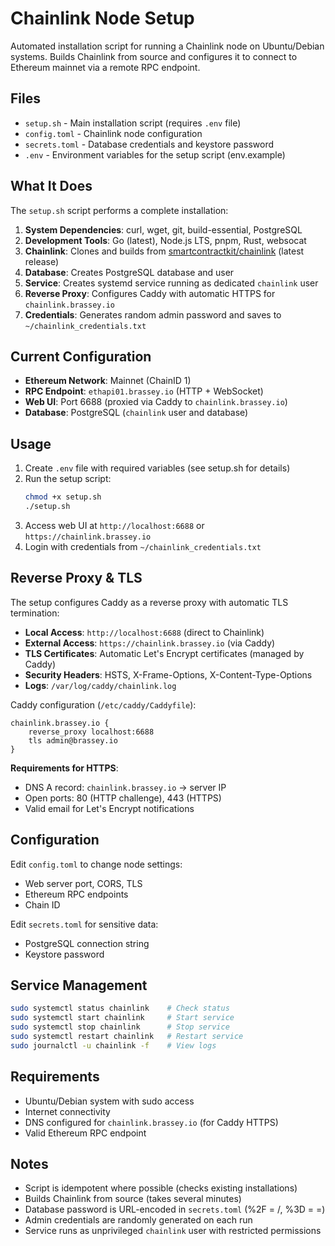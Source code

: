 # Chainlink Node Setup

Automated installation script for running a Chainlink node on Ubuntu/Debian systems. Builds Chainlink from source and configures it to connect to Ethereum mainnet via a remote RPC endpoint.

## Files

- `setup.sh` - Main installation script (requires `.env` file)
- `config.toml` - Chainlink node configuration
- `secrets.toml` - Database credentials and keystore password
- `.env` - Environment variables for the setup script (env.example)

## What It Does

The `setup.sh` script performs a complete installation:

1. **System Dependencies**: curl, wget, git, build-essential, PostgreSQL
2. **Development Tools**: Go (latest), Node.js LTS, pnpm, Rust, websocat
3. **Chainlink**: Clones and builds from [smartcontractkit/chainlink](https://github.com/smartcontractkit/chainlink) (latest release)
4. **Database**: Creates PostgreSQL database and user
5. **Service**: Creates systemd service running as dedicated `chainlink` user
6. **Reverse Proxy**: Configures Caddy with automatic HTTPS for `chainlink.brassey.io`
7. **Credentials**: Generates random admin password and saves to `~/chainlink_credentials.txt`

## Current Configuration

- **Ethereum Network**: Mainnet (ChainID 1)
- **RPC Endpoint**: `ethapi01.brassey.io` (HTTP + WebSocket)
- **Web UI**: Port 6688 (proxied via Caddy to `chainlink.brassey.io`)
- **Database**: PostgreSQL (`chainlink` user and database)

## Usage

1. Create `.env` file with required variables (see setup.sh for details)
2. Run the setup script:
   ```bash
   chmod +x setup.sh
   ./setup.sh
   ```
3. Access web UI at `http://localhost:6688` or `https://chainlink.brassey.io`
4. Login with credentials from `~/chainlink_credentials.txt`

## Reverse Proxy & TLS

The setup configures Caddy as a reverse proxy with automatic TLS termination:

- **Local Access**: `http://localhost:6688` (direct to Chainlink)
- **External Access**: `https://chainlink.brassey.io` (via Caddy)
- **TLS Certificates**: Automatic Let's Encrypt certificates (managed by Caddy)
- **Security Headers**: HSTS, X-Frame-Options, X-Content-Type-Options
- **Logs**: `/var/log/caddy/chainlink.log`

Caddy configuration (`/etc/caddy/Caddyfile`):
```
chainlink.brassey.io {
    reverse_proxy localhost:6688
    tls admin@brassey.io
}
```

**Requirements for HTTPS**:
- DNS A record: `chainlink.brassey.io` → server IP
- Open ports: 80 (HTTP challenge), 443 (HTTPS)
- Valid email for Let's Encrypt notifications

## Configuration

Edit `config.toml` to change node settings:
- Web server port, CORS, TLS
- Ethereum RPC endpoints
- Chain ID

Edit `secrets.toml` for sensitive data:
- PostgreSQL connection string
- Keystore password

## Service Management

```bash
sudo systemctl status chainlink    # Check status
sudo systemctl start chainlink     # Start service
sudo systemctl stop chainlink      # Stop service
sudo systemctl restart chainlink   # Restart service
sudo journalctl -u chainlink -f    # View logs
```

## Requirements

- Ubuntu/Debian system with sudo access
- Internet connectivity
- DNS configured for `chainlink.brassey.io` (for Caddy HTTPS)
- Valid Ethereum RPC endpoint

## Notes

- Script is idempotent where possible (checks existing installations)
- Builds Chainlink from source (takes several minutes)
- Database password is URL-encoded in `secrets.toml` (%2F = /, %3D = =)
- Admin credentials are randomly generated on each run
- Service runs as unprivileged `chainlink` user with restricted permissions
